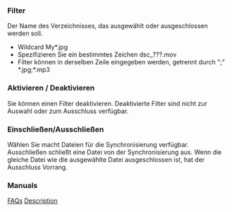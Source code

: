 ### Filter

Der Name des Verzeichnisses, das ausgewählt oder ausgeschlossen werden soll.

- Wildcard
My*.jpg
- Spezifizieren Sie ein bestimmtes Zeichen
dsc_???.mov
- Filter können in derselben Zeile eingegeben werden, getrennt durch ";"
\*.jpg;*.mp3

### Aktivieren / Deaktivieren

Sie können einen Filter deaktivieren. Deaktivierte Filter sind nicht zur Auswahl oder zum Ausschluss verfügbar.

### Einschließen/Ausschließen

Wählen Sie macht Dateien für die Synchronisierung verfügbar. Ausschließen schließt eine Datei von der Synchronisierung aus. Wenn die gleiche Datei wie die ausgewählte Datei ausgeschlossen ist, hat der Ausschluss Vorrang.

### Manuals
[FAQs](https://sentaroh.github.io/Documents/SMBSync3/SMBSync3_FAQ_EN.htm)
[Description](https://sentaroh.github.io/Documents/SMBSync3/SMBSync3_Desc_EN.htm)
